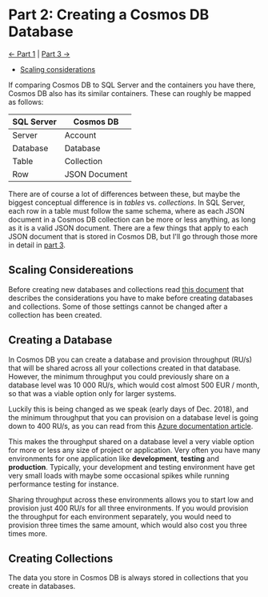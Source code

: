 # Part 2: Creating a Cosmos DB Database

[<- Part 1](Part01-readme.md) | [Part 3 ->](Part03-readme.md)

- [Scaling considerations](Part02-scaling.md)

If comparing Cosmos DB to SQL Server and the containers you have there, Cosmos DB also has its similar containers. These can roughly be mapped as follows:

| SQL Server | Cosmos DB     |
|------------|---------------|
| Server     | Account       |
| Database   | Database      |
| Table      | Collection    |
| Row        | JSON Document |

There are of course a lot of differences between these, but maybe the biggest conceptual difference is in *tables* vs. *collections*. In SQL Server, each row in a table must follow the same schema, where as each JSON document in a Cosmos DB collection can be more or less anything, as long as it is a valid JSON document. There are a few things that apply to each JSON document that is stored in Cosmos DB, but I'll go through those more in detail in [part 3](Part03-readme.md).

## Scaling Considereations
Before creating new databases and collections read [this document](Part02-scaling.md) that describes the considerations you have to make before creating databases and collections. Some of those settings cannot be changed after a collection has been created.

## Creating a Database
In Cosmos DB you can create a database and provision throughput (RU/s) that will be shared across all your collections created in that database. However, the minimum throughput you could previously share on a database level was 10 000 RU/s, which would cost almost 500 EUR / month, so that was a viable option only for larger systems.

Luckily this is being changed as we speak (early days of Dec. 2018), and the minimum throughput that you can provision on a database level is going down to 400 RU/s, as you can read from this [Azure documentation article](https://docs.microsoft.com/en-us/azure/cosmos-db/set-throughput).

This makes the throughput shared on a database level a very viable option for more or less any size of project or application. Very often you have many environments for one application like **development**, **testing** and **production**. Typically, your development and testing environment have get very small loads with maybe some occasional spikes while running performance testing for instance.

Sharing throughput across these environments allows you to start low and provision just 400 RU/s for all three environments. If you would provision the throughput for each environment separately, you would need to provision three times the same amount, which would also cost you three times more.

## Creating Collections
The data you store in Cosmos DB is always stored in collections that you create in databases.